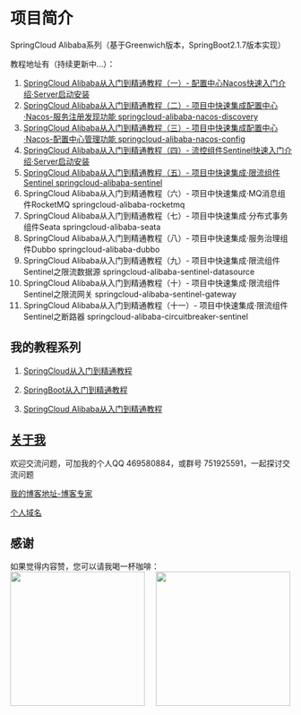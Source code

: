 # 项目简介

SpringCloud Alibaba系列（基于Greenwich版本，SpringBoot2.1.7版本实现）

教程地址有（持续更新中...）：

1. [SpringCloud Alibaba从入门到精通教程（一）- 配置中心Nacos快速入门介绍·Server启动安装](https://blog.csdn.net/hemin1003/article/details/105517901)
2. [SpringCloud Alibaba从入门到精通教程（二）- 项目中快速集成配置中心·Nacos-服务注册发现功能 springcloud-alibaba-nacos-discovery](https://hemin.blog.csdn.net/article/details/105517927)
3. [SpringCloud Alibaba从入门到精通教程（三）- 项目中快速集成配置中心·Nacos-配置中心管理功能 springcloud-alibaba-nacos-config](https://hemin.blog.csdn.net/article/details/105517950)
4. [SpringCloud Alibaba从入门到精通教程（四）- 流控组件Sentinel快速入门介绍·Server启动安装](https://hemin.blog.csdn.net/article/details/105517988)
5. [SpringCloud Alibaba从入门到精通教程（五）- 项目中快速集成·限流组件Sentinel springcloud-alibaba-sentinel](https://hemin.blog.csdn.net/article/details/105517973)
6. SpringCloud Alibaba从入门到精通教程（六）- 项目中快速集成·MQ消息组件RocketMQ springcloud-alibaba-rocketmq
7. SpringCloud Alibaba从入门到精通教程（七）- 项目中快速集成·分布式事务组件Seata springcloud-alibaba-seata
8. SpringCloud Alibaba从入门到精通教程（八）- 项目中快速集成·服务治理组件Dubbo springcloud-alibaba-dubbo
9. SpringCloud Alibaba从入门到精通教程（九）- 项目中快速集成·限流组件Sentinel之限流数据源 springcloud-alibaba-sentinel-datasource
10. SpringCloud Alibaba从入门到精通教程（十）- 项目中快速集成·限流组件Sentinel之限流网关 springcloud-alibaba-sentinel-gateway
11. SpringCloud Alibaba从入门到精通教程（十一）- 项目中快速集成·限流组件Sentinel之断路器 springcloud-alibaba-circuitbreaker-sentinel

## 我的教程系列

1. [SpringCloud从入门到精通教程](https://blog.csdn.net/hemin1003/article/details/82043611)

2. [SpringBoot从入门到精通教程](https://blog.csdn.net/hemin1003/article/details/82038244)

3. [SpringCloud Alibaba从入门到精通教程](https://blog.csdn.net/hemin1003/article/details/82043611)

## [关于我](http://heminit.com/about/)

欢迎交流问题，可加我的个人QQ 469580884，或群号 751925591，一起探讨交流问题

[我的博客地址-博客专家](http://blog.csdn.net/hemin1003)

[个人域名](http://heminit.com)

## 感谢
如果觉得内容赞，您可以请我喝一杯咖啡：
<br/>
<img src="http://cdn.popstar.toponegames.mobi/img/wechat.jpeg" width="240px" height="240px" />&nbsp;&nbsp;&nbsp;&nbsp;
<img src="http://cdn.popstar.toponegames.mobi/img/alipay.jpeg" width="240px" height="240px" />
